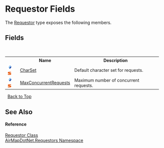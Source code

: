 # Requestor Fields
 

The <a href="T_AirMapDotNet_Requestors_Requestor">Requestor</a> type exposes the following members.


## Fields
&nbsp;<table><tr><th></th><th>Name</th><th>Description</th></tr><tr><td>![Public field](media/pubfield.gif "Public field")![Static member](media/static.gif "Static member")</td><td><a href="F_AirMapDotNet_Requestors_Requestor_CharSet">CharSet</a></td><td>
Default character set for requests.</td></tr><tr><td>![Public field](media/pubfield.gif "Public field")![Static member](media/static.gif "Static member")</td><td><a href="F_AirMapDotNet_Requestors_Requestor_MaxConcurrentRequests">MaxConcurrentRequests</a></td><td>
Maximum number of concurrent requests.</td></tr></table>&nbsp;
<a href="#requestor-fields">Back to Top</a>

## See Also


#### Reference
<a href="T_AirMapDotNet_Requestors_Requestor">Requestor Class</a><br /><a href="N_AirMapDotNet_Requestors">AirMapDotNet.Requestors Namespace</a><br />